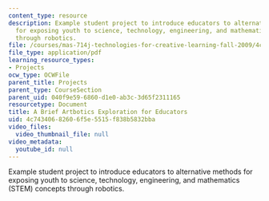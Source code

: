 ```yaml
---
content_type: resource
description: Example student project to introduce educators to alternative methods
  for exposing youth to science, technology, engineering, and mathematics (STEM) concepts
  through robotics.
file: /courses/mas-714j-technologies-for-creative-learning-fall-2009/4c74340682606f5e5515f838b5832bba_MITMAS_714JF09_proj1_brief.pdf
file_type: application/pdf
learning_resource_types:
- Projects
ocw_type: OCWFile
parent_title: Projects
parent_type: CourseSection
parent_uid: 040f9e59-6860-d1e0-ab3c-3d65f2311165
resourcetype: Document
title: A Brief Artbotics Exploration for Educators
uid: 4c743406-8260-6f5e-5515-f838b5832bba
video_files:
  video_thumbnail_file: null
video_metadata:
  youtube_id: null
---
```

Example student project to introduce educators to alternative methods for exposing youth to science, technology, engineering, and mathematics (STEM) concepts through robotics.